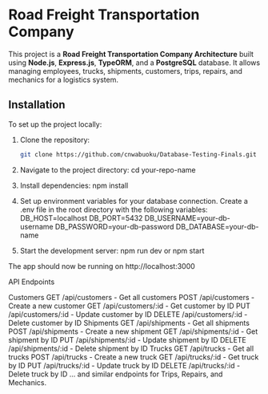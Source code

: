 # Road Freight Transportation Company 

This project is a **Road Freight Transportation Company Architecture** built using **Node.js**, **Express.js**, **TypeORM**, and a **PostgreSQL** database. It allows managing employees, trucks, shipments, customers, trips, repairs, and mechanics for a logistics system.

## Installation

To set up the project locally:

1. Clone the repository:

   ```bash
   git clone https://github.com/cnwabuoku/Database-Testing-Finals.git

2. Navigate to the project directory: cd your-repo-name

3. Install dependencies: npm install

4. Set up environment variables for your database connection. Create a .env file in the root directory with the following variables: 
DB_HOST=localhost
DB_PORT=5432
DB_USERNAME=your-db-username
DB_PASSWORD=your-db-password
DB_DATABASE=your-db-name

5. Start the development server: npm run dev  or   npm start


The app should now be running on http://localhost:3000

API Endpoints

Customers
GET /api/customers - Get all customers
POST /api/customers - Create a new customer
GET /api/customers/:id - Get customer by ID
PUT /api/customers/:id - Update customer by ID
DELETE /api/customers/:id - Delete customer by ID
Shipments
GET /api/shipments - Get all shipments
POST /api/shipments - Create a new shipment
GET /api/shipments/:id - Get shipment by ID
PUT /api/shipments/:id - Update shipment by ID
DELETE /api/shipments/:id - Delete shipment by ID
Trucks
GET /api/trucks - Get all trucks
POST /api/trucks - Create a new truck
GET /api/trucks/:id - Get truck by ID
PUT /api/trucks/:id - Update truck by ID
DELETE /api/trucks/:id - Delete truck by ID
... and similar endpoints for Trips, Repairs, and Mechanics.